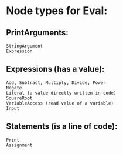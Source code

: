 # Node types for Eval:

## PrintArguments:
    StringArgument
    Expression

## Expressions (has a value):
    Add, Subtract, Multiply, Divide, Power
    Negate
    Literal (a value directly written in code)
    SquareRoot
    VariableAccess (read value of a variable)
    Input

## Statements (is a line of code):
    Print
    Assignment




